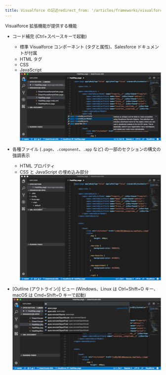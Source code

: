 ```yaml
---
title: Visualforce の記述redirect_from: '/articles/frameworks/visualforce'
---
```


Visualforce 拡張機能が提供する機能

- コード補完 \(Ctrl+スペースキーで起動\)

  - 標準 Visualforce コンポーネント \(タグと属性\)、Salesforce ドキュメントが付属
  - HTML タグ
  - CSS
  - JavaScript
    ![コード補完オプションと .page ファイルの関連ドキュメント](../../images/visualforce_completion.png)

- 各種ファイル \(`.page`、`.component`、`.app` など\) の一部のセクションの構文の強調表示

  - HTML プロパティ
  - CSS と JavaScript の埋め込み部分
    ![.page ファイルの構文の色分けされた強調表示](../../images/visualforce_syntax.png)

- [Outline \(アウトライン\)] ビュー \(Windows、Linux は Ctrl+Shift+O キー、macOS は Cmd+Shift+O キーで起動\)
  ![.page ファイルの記号のリスト](../../images/visualforce_outline.png)
